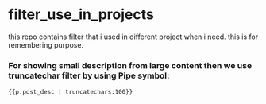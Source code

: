 # filter_use_in_projects
this repo contains filter that i used in different project when i need. this is for remembering purpose.

###  For showing small description from large content then we use truncatechar filter by using Pipe symbol:
```
{{p.post_desc | truncatechars:100}}

```


